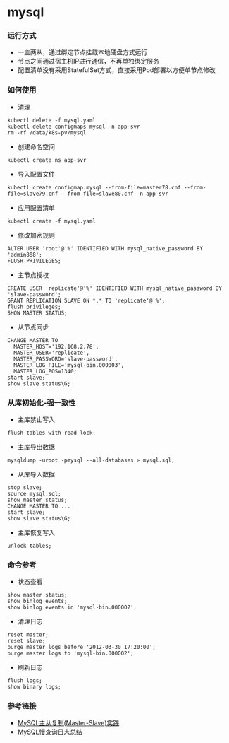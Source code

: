 # mysql

### 运行方式
- 一主两从，通过绑定节点挂载本地硬盘方式运行
- 节点之间通过宿主机IP进行通信，不再单独绑定服务
- 配置清单没有采用StatefulSet方式，直接采用Pod部署以方便单节点修改

### 如何使用
- 清理
```
kubectl delete -f mysql.yaml
kubectl delete configmaps mysql -n app-svr
rm -rf /data/k8s-pv/mysql
```
- 创建命名空间
```
kubectl create ns app-svr
```
- 导入配置文件
```
kubectl create configmap mysql --from-file=master78.cnf --from-file=slave79.cnf --from-file=slave80.cnf -n app-svr
```
- 应用配置清单
```
kubectl create -f mysql.yaml
```
- 修改加密规则
```
ALTER USER 'root'@'%' IDENTIFIED WITH mysql_native_password BY 'admin888';
FLUSH PRIVILEGES; 
```
- 主节点授权
```
CREATE USER 'replicate'@'%' IDENTIFIED WITH mysql_native_password BY 'slave-password';
GRANT REPLICATION SLAVE ON *.* TO 'replicate'@'%';
flush privileges;
SHOW MASTER STATUS;
```
- 从节点同步
```
CHANGE MASTER TO
  MASTER_HOST='192.168.2.78',
  MASTER_USER='replicate',
  MASTER_PASSWORD='slave-password',
  MASTER_LOG_FILE='mysql-bin.000003',
  MASTER_LOG_POS=1340;
start slave;
show slave status\G;
```

### 从库初始化-强一致性
- 主库禁止写入
```
flush tables with read lock;
```
- 主库导出数据
```
mysqldump -uroot -pmysql --all-databases > mysql.sql;
```
- 从库导入数据
```
stop slave;
source mysql.sql;
show master status;
CHANGE MASTER TO ...
start slave;
show slave status\G;
```
- 主库恢复写入
```
unlock tables;
```

### 命令参考
- 状态查看
```
show master status;
show binlog events;
show binlog events in 'mysql-bin.000002';
```
- 清理日志
```
reset master;
reset slave;
purge master logs before '2012-03-30 17:20:00';
purge master logs to 'mysql-bin.000002';
```
- 刷新日志
```
flush logs;
show binary logs;
```

### 参考链接
- [MySQL主从复制(Master-Slave)实践](https://www.cnblogs.com/gl-developer/p/6170423.html)
- [MySQL慢查询日志总结](https://www.cnblogs.com/kerrycode/p/5593204.html)
